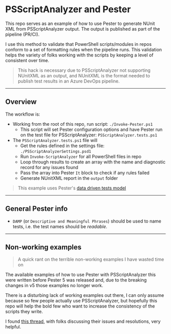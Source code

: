 # PSScriptAnalyzer and Pester
This repo serves as an example of how to use Pester to generate NUnit XML from PSScriptAnalyzer output. The output is published as part of the pipeline (PR/CI).

I use this method to validate that PowerShell scripts/modules in repos conform to a set of formatting rules when the pipeline runs. This validation helps the variety of folks working with the scripts by keeping a level of consistent over time.

> This hack is necessary due to PSScriptAnalyzer not supporting NUnitXML as an output, and NUnitXML is the format needed to publish test results in an Azure DevOps pipeline.

---

## Overview
The workflow is: 
* Working from the root of this repo, run script: `./Invoke-Pester.ps1`
   * This script will set Pester configuration options and have Pester run on the test file for PSScriptAnalyzer: `PSScriptAnalyzer.tests.ps1`
* The `PSScriptAnalyzer.tests.ps1` file will
   * Get the rules defined in the settings file: `./PSScriptAnalyzerSettings.psd1`
   * Run `Invoke-ScriptAnalyzer` for all PowerShell files in repo
   * Loop through results to create an array with the name and diagnostic record for any issues found
   * Pass the array into Pester `It` block to check if any rules failed
   * Generate NUnitXML report in the `output` folder

> This example uses Pester's [data driven tests model](https://pester-docs.netlify.app/docs/usage/data-driven-tests)

---

## General Pester info
* `DAMP` (or `Descriptive and Meaningful Phrases`) should be used to name tests, i.e. the test names should be *readable*. 

---

## Non-working examples
> A quick rant on the terrible non-working examples I have wasted time on

The available examples of how to use Pester with PSScriptAnalyzer this were written before Pester 5 was released and, due to the breaking changes in v5 those examples no longer work.

There is a disturbing lack of working examples out there, I can only assume because so few people actually use PSScriptAnalyzer, but hopefully this repo will help the bold few who want to increase the consistency of the scripts they write. 

I found [this thread](https://github.com/pester/Pester/issues/1564), with folks discussing their issues and resolutions, very helpful.
